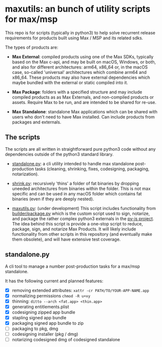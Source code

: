 # maxutils: an bunch of utility scripts for max/msp

This repo is for scripts (typically in python3) to help solve recurrent release requirements for products built using Max / MSP and its related sdks.

The types of products are:

- **Max External**: compiled products using one of the Max SDKs, typically based on the Max c-api, and may be built on macOS, Windows, or both, and also for different architectures: arm64, x86_64 or, in the macOS case, so-called 'universal' architectures which combine arm64 and x86_64. These products may also have external dependencies which maybe bundled with the external or static compiled into it.

- **Max Package**: folders with a specified structure and may include compiled products as as Max Externals, and non-compiled products or assets. Require Max to be run, and are intended to be shared for re-use.

- **Max Standalone**: standalone Max applications which can be shared with users who don't need to have Max installed. Can include products from packages and externals.

## The scripts

The scripts are all written in straightforward pure python3 code without any dependencies outside of the python3 standard library.

- [standalone.py](standalone.py): a cli utility intended to handle max standalone post-production tasks (cleaning, shrinking, fixes, codesigning, packaging, notarization).

- [shrink.py](shrink.py): recursively 'thins' a folder of fat binaries by dropping uneeded architectures from binaries within the folder. This is not max specific and can be used in any macOS folder which contains fat binaries (even if they are deeply nested).

- [maxutils.py](maxutils.py): (under development) This script includes functionality from [builder/package.py](https://github.com/shakfu/py-js/tree/main/source/projects/py/builder) which is the custom script used to sign, notarize, and package the rather complex python3 externals in the [py-js project](https://github.com/shakfu/py-js). The idea behind this script is provide a one-stop script to reduce, package, sign, and notarize Max Products. It will likely include functionality from other scripts in this repository (and eventually make them obsolete), and will have extensive test coverage.

## standalone.py

A cli tool to manage a number post-production tasks for a max/msp standalone.

It has the following current and planned features:

- [x] removing extended attributes: `xattr -cr PATH/TO/YOUR-APP-NAME.app`
- [x] normalizing permissions `chmod -R u+xy`
- [x] thinning: `ditto --arch <fat.app> <thin.app>`
- [x] generating entitlements.plist
- [x] codesigning zipped app bundle
- [x] stapling signed app bundle
- [x] packaging signed app bundle to zip
- [ ] packaging to pkg, dmg
- [ ] codesigning installer (pkg / dmg)
- [ ] notarizing codesigned dmg of codesigned standalone
